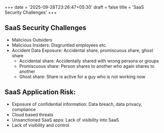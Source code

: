 +++
date = '2025-09-28T23:26:47+05:30'
draft = false
title = 'SaaS Security Challenges'
+++
## SaaS Security Challenges
- Malicious Outsiders
- Malicious Insiders: Disgruntled employees etc.
- Accident Data Exposure: Accidental share, promiscuous share, ghost share
  - Accidental share: Accidentally shared with wrong persons or groups
  - Promiscuous share: Person shares to another who again shares to another
  - Ghost share: Share is active for a guy who is not working now

## SaaS Application Risk:
- Exposure of confidential information: Data breach, data privacy, compliance
- Cloud based threats
- Unsanctioned SaaS apps: Lack of visibility into SaaS
- Lack of visibility and control
